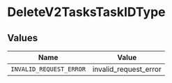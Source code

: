 # DeleteV2TasksTaskIDType


## Values

| Name                    | Value                   |
| ----------------------- | ----------------------- |
| `INVALID_REQUEST_ERROR` | invalid_request_error   |